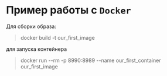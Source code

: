 # Пример работы с `Docker`

Для сборки образа:

> docker build -t our_first_image

для запуска контейнера

> docker run --rm -p 8990:8989 --name our_first_container our_first_image